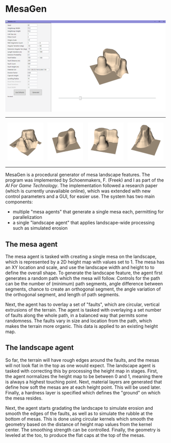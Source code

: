 # MesaGen

<p align="center">
 <img src="demo.png" alt="d0" width=1024px>
</p>

<table align="center">
 <tr>
  <td>
   <p align="center">
     <img src="demo1.png" alt="d1" width=256px>
   </p>
  </td>
  <td>
   <p align="center">
     <img src="demo2.png" alt="d2" width=256px>
   </p>
  </td>
  <td>
   <p align="center">
     <img src="demo3.png" alt="d3" width=256px>
   </p>
  </td>
  <td>
   <p align="center">
     <img src="demo4.png" alt="d4" width=256px>
   </p>
  </td>
 </tr>
</table>



MesaGen is a procedural generator of mesa landscape features. The program was implemented by Schoenmakers, F. (Freek) and I as part of the *AI For Game Technology*. The implementation followed a research paper (which is currently unavailable online), which was extended with new control parameters and a GUI, for easier use. The system has two main components:

- multiple "mesa agents" that generate a single mesa each, permitting for parallelization
- a single "landscape agent" that applies landscape-wide processing such as simulated erosion

## The mesa agent

The mesa agent is tasked with creating a single mesa on the landscape, which is represented by a 2D height map with values set to 1. The mesa has an XY location and scale, and use the landscape width and height to to define the overall shape. To generate the landscape feature, the agent first generates a random path which the mesa will follow. Controls for the path can be the number of (minimum) path segments, angle difference between segments, chance to create an orthogonal segment, the angle variation of the orthogonal segment, and length of path segments.

Next, the agent has to overlay a set of "faults", which are circular, vertical extrusions of the terrain. The agent is tasked with overlaying a set number of faults along the whole path, in a balanced way that permits some randomness. The faults vary in size and location from the path, which makes the terrain more organic. This data is applied to an existing height map.

## The landscape agent

So far, the terrain will have rough edges around the faults, and the mesas will not look flat in the top as one would expect. The landscape agent is tasked with correcting this by processing the height map in stages. First, the agent normalizes the height map to be between 0 and 1, meaning there is always a highest touching point. Next, material layers are generated that define how soft the mesas are at each height point. This will be used later. Finally, a hardness layer is specified which defines the "ground" on which the mesa resides.

Next, the agent starts gradating the landscape to simulate erosion and smooth the edges of the faults, as well as to simulate the rubble at the bottom of mesas. This is done using circular kernels which smooth the geometry based on the distance of height map values from the kernel center. The smoothing strength can be controlled. Finally, the geometry is leveled at the too, to produce the flat caps at the top of the mesas.
